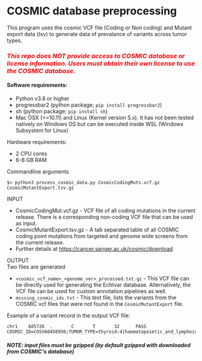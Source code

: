 # COSMIC database preprocessing

This program uses the cosmic VCF file (Coding or Non coding) and Mutant export data (tsv) to generate data of prevalance of variants across tumor types.
### _<span style="color:red">This repo does **NOT** provide access to COSMIC database or license information. Users must obtain their own license to use the COSMIC database.</span>_

#### Software requirements:

- Python v3.8 or higher
- progressbar2 (python package; `pip install progressbar2`)
- sh (python package; `pip install sh`)
- Mac OSX (>=10.11) and Linux (Kernel version 5.x). It has not been tested natively on Windows OS but can be executed inside WSL (Windows Subsystem for Linux)

Hardware requirements:

- 2 CPU cores
- 6-8 GB RAM

Commandline arguments

```
$> python3 process_cosmic_data.py CosmicCodingMuts.vcf.gz CosmicMutantExport.tsv.gz
```
INPUT
- CosmicCodingMut.vcf.gz - VCF file of all coding mutations in the current release. There is a corresponding non-coding VCF file that can be used as input.
- CosmicMutantExport.tsv.gz - A tab separated table of all COSMIC coding point mutations from targeted and genome wide screens from the current release.
- Further details at https://cancer.sanger.ac.uk/cosmic/download

OUTPUT  
Two files are generated
- `<cosmic_vcf_name>_<genome_ver>_processed.txt.gz` - This VCF file can be directly used for generating the Echtvar database. Alternatively, the VCF file can be used for custom annotation pipelines as well.
- `missing_cosmic_ids.txt` - This text file, lists the variants from the COSMIC vcf files that were not found in the `CosmicMutantExport` file.

Example of a variant record in the output VCF file:

```
chr1    685726  .       C       T       32      PASS    COSMIC_ID=COSV60458950;TUMOR_TYPE=thyroid:4|haematopoietic_and_lymphoid_tissue:1
```

##### _NOTE: input files must be gzipped (by default gzipped with downloaded from COSMIC's database)_

